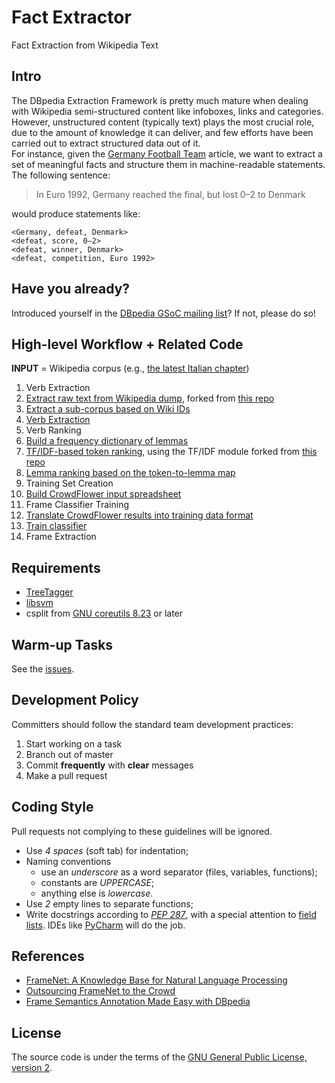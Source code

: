# Fact Extractor
Fact Extraction from Wikipedia Text

## Intro
The DBpedia Extraction Framework is pretty much mature when dealing with Wikipedia semi-structured content like infoboxes, links and categories.  
However, unstructured content (typically text) plays the most crucial role, due to the amount of knowledge it can deliver, and few efforts have been carried out to extract structured data out of it.  
For instance, given the [Germany Football Team](http://en.wikipedia.org/wiki/Germany_national_football_team) article, we want to extract a set of meaningful facts and structure them in machine-readable statements.  
The following sentence:
> In Euro 1992, Germany reached the final, but lost 0–2 to Denmark

would produce statements like:
```
<Germany, defeat, Denmark>
<defeat, score, 0–2>
<defeat, winner, Denmark>
<defeat, competition, Euro 1992>
```

## Have you already?
Introduced yourself in the [DBpedia GSoC mailing list](https://lists.sourceforge.net/lists/listinfo/dbpedia-gsoc)?
If not, please do so!

## High-level Workflow + Related Code
**INPUT** = Wikipedia corpus (e.g., [the latest Italian chapter](http://dumps.wikimedia.org/itwiki/latest/itwiki-latest-pages-articles.xml.bz2))

1. Verb Extraction
  1. [Extract raw text from Wikipedia dump](lib/WikiExtractor.py), forked from [this repo](https://github.com/bwbaugh/wikipedia-extractor)
  2. [Extract a sub-corpus based on Wiki IDs](get_soccer_players_articles.py)
  3. [Verb Extraction](extract_verbs.sh)
2. Verb Ranking
  1. [Build a frequency dictionary of lemmas](make_lemma_freq.py)
  2. [TF/IDF-based token ranking](tf_idfize.py), using the TF/IDF module forked from [this repo](https://github.com/hrs/python-tf-idf)
  3. [Lemma ranking based on the token-to-lemma map](compute_stdev_by_lemma.py)
3. Training Set Creation
  1. [Build CrowdFlower input spreadsheet](create_crowdflower_input.py)
4. Frame Classifier Training
  1. [Translate CrowdFlower results into training data format](crowdflower_results_into_training_data.py)
  2. [Train classifier](use_classifier.sh)
5. Frame Extraction

## Requirements
- [TreeTagger](http://www.cis.uni-muenchen.de/~schmid/tools/TreeTagger/)
- [libsvm](http://www.csie.ntu.edu.tw/~cjlin/libsvm/)
- csplit from [GNU coreutils 8.23](https://www.gnu.org/software/coreutils/) or later

## Warm-up Tasks
See the [issues](../../issues).

## Development Policy
Committers should follow the standard team development practices:

1. Start working on a task
2. Branch out of master
3. Commit **frequently** with **clear** messages
4. Make a pull request

## Coding Style
Pull requests not complying to these guidelines will be ignored.
- Use *4 spaces* (soft tab) for indentation;
- Naming conventions
  - use an *underscore* as a word separator (files, variables, functions);
  - constants are *UPPERCASE*;
  - anything else is *lowercase*.
- Use *2* empty lines to separate functions;
- Write docstrings according to *[PEP 287](https://www.python.org/dev/peps/pep-0287/)*, with a special attention to [field lists](http://sphinx-doc.org/domains.html#info-field-lists). IDEs like [PyCharm](https://www.jetbrains.com/pycharm/help/creating-documentation-comments.html) will do the job.

## References
- [FrameNet: A Knowledge Base for Natural Language Processing](http://www.aclweb.org/anthology/W/W14/W14-3001.pdf)
- [Outsourcing FrameNet to the Crowd](http://www.aclweb.org/anthology/P13-2130)
- [Frame Semantics Annotation Made Easy with DBpedia](http://ceur-ws.org/Vol-1030/paper-03.pdf)

## License
The source code is under the terms of the [GNU General Public License, version 2](http://www.gnu.org/licenses/gpl-2.0.html).
